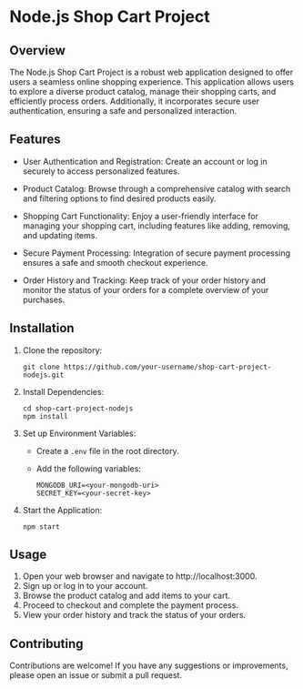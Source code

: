 # Node.js Shop Cart Project

## Overview

The Node.js Shop Cart Project is a robust web application designed to offer users a seamless online shopping experience. This application allows users to explore a diverse product catalog, manage their shopping carts, and efficiently process orders. Additionally, it incorporates secure user authentication, ensuring a safe and personalized interaction.

## Features

- User Authentication and Registration: Create an account or log in securely to access personalized features.

- Product Catalog: Browse through a comprehensive catalog with search and filtering options to find desired products easily.

- Shopping Cart Functionality: Enjoy a user-friendly interface for managing your shopping cart, including features like adding, removing, and updating items.

- Secure Payment Processing: Integration of secure payment processing ensures a safe and smooth checkout experience.

- Order History and Tracking: Keep track of your order history and monitor the status of your orders for a complete overview of your purchases.

## Installation

1. Clone the repository:

    ```shell
    git clone https://github.com/your-username/shop-cart-project-nodejs.git
    ```

2. Install Dependencies:

    ```shell
    cd shop-cart-project-nodejs
    npm install
    ```

3. Set up Environment Variables:

    - Create a `.env` file in the root directory.
    - Add the following variables:

      ```plaintext
      MONGODB_URI=<your-mongodb-uri>
      SECRET_KEY=<your-secret-key>
      ```

4. Start the Application:

    ```shell
    npm start
    ```

## Usage

1. Open your web browser and navigate to http://localhost:3000.
2. Sign up or log in to your account.
3. Browse the product catalog and add items to your cart.
4. Proceed to checkout and complete the payment process.
5. View your order history and track the status of your orders.

## Contributing

Contributions are welcome! If you have any suggestions or improvements, please open an issue or submit a pull request.
